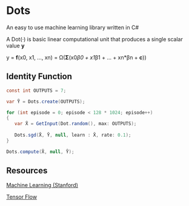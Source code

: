 # Dots

An easy to use machine learning library written in C#

A Dot(*·*) is basic linear computational unit that produces a single scalar value **y**

y = **f**(x0, x1, ..., xn) = Ω(**Σ**(x0*β0 + x1*β1 + ... + xn*βn + **c**))

## Identity Function
 
 ```csharp
const int OUTPUTS = 7;

var Ȳ = Dots.create(OUTPUTS);

for (int episode = 0; episode < 128 * 1024; episode++)
{
    var X̄ = GetInput(Dot.random(), max: OUTPUTS);
    
    Dots.sgd(X̄, Ȳ, null, learn : X̄, rate: 0.1);    
}

Dots.compute(X̄, null, Ȳ);
```

## Resources

[Machine Learning (Stanford)](https://www.youtube.com/watch?v=UzxYlbK2c7E&list=PLJ_CMbwA6bT-n1W0mgOlYwccZ-j6gBXqE)

[Tensor Flow](https://www.tensorflow.org)
